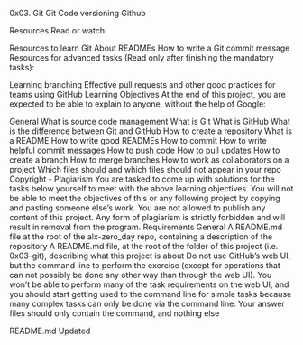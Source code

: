0x03. Git
Git
Code versioning
Github


Resources
Read or watch:

Resources to learn Git
About READMEs
How to write a Git commit message
Resources for advanced tasks (Read only after finishing the mandatory tasks):

Learning branching
Effective pull requests and other good practices for teams using GitHub
Learning Objectives
At the end of this project, you are expected to be able to explain to anyone, without the help of Google:

General
What is source code management
What is Git
What is GitHub
What is the difference between Git and GitHub
How to create a repository
What is a README
How to write good READMEs
How to commit
How to write helpful commit messages
How to push code
How to pull updates
How to create a branch
How to merge branches
How to work as collaborators on a project
Which files should and which files should not appear in your repo
Copyright - Plagiarism
You are tasked to come up with solutions for the tasks below yourself to meet with the above learning objectives.
You will not be able to meet the objectives of this or any following project by copying and pasting someone else’s work.
You are not allowed to publish any content of this project.
Any form of plagiarism is strictly forbidden and will result in removal from the program.
Requirements
General
A README.md file at the root of the alx-zero_day repo, containing a description of the repository
A README.md file, at the root of the folder of this project (i.e. 0x03-git), describing what this project is about
Do not use GitHub’s web UI, but the command line to perform the exercise (except for operations that can not possibly be done any other way than through the web UI). You won’t be able to perform many of the task requirements on the web UI, and you should start getting used to the command line for simple tasks because many complex tasks can only be done via the command line.
Your answer files should only contain the command, and nothing else

README.md Updated
